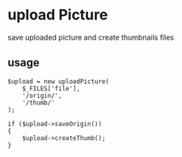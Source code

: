 # upload Picture

save uploaded picture and create thumbnails files

## usage
```
$upload = new uploadPicture(
    $_FILES['file'],
    '/origin/',
    '/thumb/'
);

if ($upload->saveOrigin())
{
    $upload->createThumb();
}
```